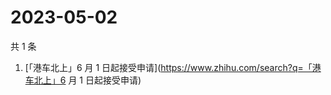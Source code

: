 # 2023-05-02

共 1 条

<!-- BEGIN ZHIHUSEARCH -->
<!-- 最后更新时间 Tue May 02 2023 00:23:36 GMT+0800 (China Standard Time) -->
1. [「港车北上」6 月 1 日起接受申请](https://www.zhihu.com/search?q=「港车北上」6 月 1 日起接受申请)
<!-- END ZHIHUSEARCH -->
